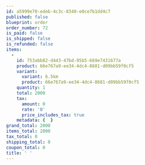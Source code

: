 ```yaml
---
id: a5999e70-edeb-4c3c-8340-e0ce7b1dd4c7
published: false
blueprint: order
order_number: 72
is_paid: false
is_shipped: false
is_refunded: false
items:
  -
    id: 753abb82-d443-47bd-95b5-669e7431677a
    product: 66e767a9-ee34-4dc4-8681-d09bb59f0cf5
    variant:
      variant: 6.5km
      product: 66e767a9-ee34-4dc4-8681-d09bb59f0cf5
    quantity: 1
    total: 2000
    tax:
      amount: 0
      rate: '0'
      price_includes_tax: true
    metadata: {  }
grand_total: 2000
items_total: 2000
tax_total: 0
shipping_total: 0
coupon_total: 0
title: ' '
---
```

